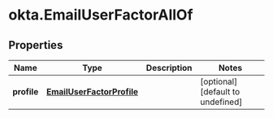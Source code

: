 # okta.EmailUserFactorAllOf

## Properties

Name | Type | Description | Notes
------------ | ------------- | ------------- | -------------
**profile** | [**EmailUserFactorProfile**](EmailUserFactorProfile.md) |  | [optional] [default to undefined]

